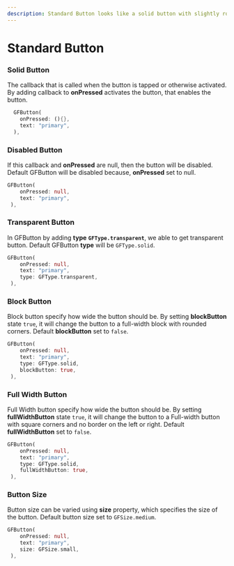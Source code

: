 ```yaml
---
description: Standard Button looks like a solid button with slightly rounded corners.
---
```


# Standard Button

### Solid Button

The callback that is called when the button is tapped or otherwise activated. By adding callback to **onPressed** activates the button, that enables the button.

```dart
  GFButton(
    onPressed: (){},
    text: "primary",
  ),
```

### Disabled Button

If this callback and **onPressed** are null, then the button will be disabled. Default GFButton will be disabled because, **onPressed** set to null. 

```dart
GFButton(
    onPressed: null,
    text: "primary",
 ),
```

### Transparent Button

In GFButton by adding **type** **`GFType.transparent`**, we able to get transparent button. Default GFButton **type** will be `GFType.solid`. 

```dart
GFButton(
    onPressed: null,
    text: "primary",
    type: GFType.transparent,
 ),
```

### Block Button

Block button specify how wide the button should be. By setting **blockButton** state `true`, it will change the button to a full-width block with rounded corners. Default **blockButton** set to `false`.

```dart
GFButton(
    onPressed: null,
    text: "primary",
    type: GFType.solid,
    blockButton: true,
 ),
```

### Full Width Button

Full Width button specify how wide the button should be. By setting **fullWidthButton** state `true`, it will change the button to a Full-width button with square corners and no border on the left or right. Default **fullWidthButton** set to `false`.

```dart
GFButton(
    onPressed: null,
    text: "primary",
    type: GFType.solid,
    fullWidthButton: true,
 ),
```

### Button Size

Button size can be varied using **size** property, which specifies the size of the button. Default button size set to `GFSize.medium`.

```dart
GFButton(
    onPressed: null,
    text: "primary",
    size: GFSize.small,
 ),
```

